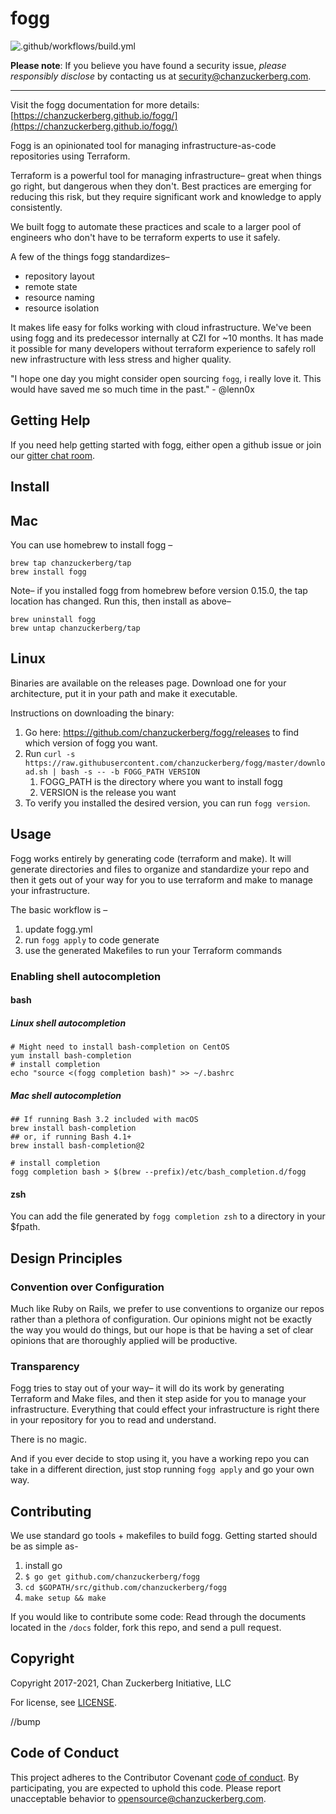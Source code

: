 # fogg
<!-- bump -->
![.github/workflows/build.yml](https://github.com/chanzuckerberg/fogg/workflows/.github/workflows/build.yml/badge.svg)

**Please note**: If you believe you have found a security issue, _please responsibly disclose_ by contacting us at [security@chanzuckerberg.com](mailto:security@chanzuckerberg.com).

----

Visit the fogg documentation for more details: [https://chanzuckerberg.github.io/fogg/](https://chanzuckerberg.github.io/fogg/)

Fogg is an opinionated tool for managing infrastructure-as-code repositories using Terraform.

Terraform is a powerful tool for managing infrastructure– great when things go right, but dangerous
when they don't. Best practices are emerging for reducing this risk, but they require significant
work and knowledge to apply consistently.

We built fogg to automate these practices and scale to a larger pool of engineers who don't have to
be terraform experts to use it safely.

A few of the things fogg standardizes–

* repository layout
* remote state
* resource naming
* resource isolation

It makes life easy for folks working with cloud infrastructure. We've been using fogg and its
predecessor internally at CZI for ~10 months. It has made it possible for many developers without
terraform experience to safely roll new infrastructure with less stress and higher quality.

"I hope one day you might consider open sourcing `fogg`, i really love it. This would have saved me
so much time in the past." - @lenn0x

## Getting Help

If you need help getting started with fogg, either open a github issue or join our [gitter chat room](https://gitter.im/chanzuckerberg/fogg).

## Install

## Mac

You can use homebrew to install fogg –

```shell
brew tap chanzuckerberg/tap
brew install fogg
```

Note– if you installed fogg from homebrew before version 0.15.0, the tap location has changed. Run
this, then install as above–

```shell
brew uninstall fogg
brew untap chanzuckerberg/tap
```

## Linux

Binaries are available on the releases page. Download one for your architecture, put it in your path and make it executable.

Instructions on downloading the binary:

1. Go here: <https://github.com/chanzuckerberg/fogg/releases> to find which version of fogg you want.
2. Run `curl -s https://raw.githubusercontent.com/chanzuckerberg/fogg/master/download.sh | bash -s -- -b FOGG_PATH VERSION`
   1. FOGG_PATH is the directory where you want to install fogg
   2. VERSION is the release you want
3. To verify you installed the desired version, you can run `fogg version`.

## Usage

Fogg works entirely by generating code (terraform and make). It will generate directories and files
to organize and standardize your repo and then it gets out of your way for you to use terraform and
make to manage your infrastructure.

The basic workflow is –

1. update fogg.yml
2. run `fogg apply` to code generate
3. use the generated Makefiles to run your Terraform commands

### Enabling shell autocompletion

#### bash

##### Linux shell autocompletion

```shell
# Might need to install bash-completion on CentOS
yum install bash-completion
# install completion
echo "source <(fogg completion bash)" >> ~/.bashrc
```

##### Mac shell autocompletion

```shell
## If running Bash 3.2 included with macOS
brew install bash-completion
## or, if running Bash 4.1+
brew install bash-completion@2

# install completion
fogg completion bash > $(brew --prefix)/etc/bash_completion.d/fogg
```

#### zsh

You can add the file generated by `fogg completion zsh` to a directory in your $fpath.

## Design Principles

### Convention over Configuration

Much like Ruby on Rails, we prefer to use conventions to organize our repos rather than a plethora
of configuration. Our opinions might not be exactly the way you would do things, but our hope is
that be having a set of clear opinions that are thoroughly applied will be productive.

### Transparency

Fogg tries to stay out of your way– it will do its work by generating Terraform and Make files, and
then it step aside for you to manage your infrastructure. Everything that could effect your
infrastructure is right there in your repository for you to read and understand.

There is no magic.

And if you ever decide to stop using it, you have a working repo you can take in a different
direction, just stop running `fogg apply` and go your own way.

## Contributing

We use standard go tools + makefiles to build fogg. Getting started should be as simple as-

1. install go
1. `$ go get github.com/chanzuckerberg/fogg`
1. `cd $GOPATH/src/github.com/chanzuckerberg/fogg`
1. `make setup && make`

If you would like to contribute some code: Read through the documents  located in the `/docs`
folder, fork this repo, and send a pull request.

## Copyright

Copyright 2017-2021, Chan Zuckerberg Initiative, LLC

For license, see [LICENSE](LICENSE).

//bump

## Code of Conduct

This project adheres to the Contributor Covenant [code of conduct](https://github.com/chanzuckerberg/.github/blob/master/CODE_OF_CONDUCT.md).
By participating, you are expected to uphold this code. 
Please report unacceptable behavior to [opensource@chanzuckerberg.com](mailto:opensource@chanzuckerberg.com).
